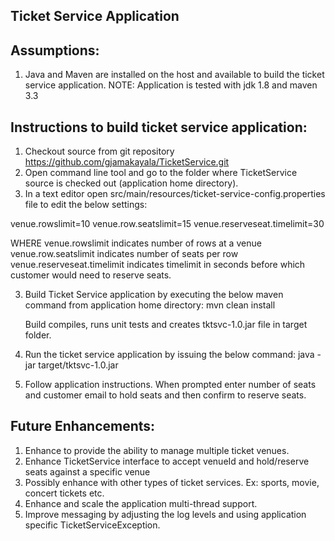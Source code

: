 
Ticket Service Application
--------------------------

Assumptions:
-----------
1. Java and Maven are installed on the host and available to build the ticket service application. 
   NOTE: Application is tested with jdk 1.8 and maven 3.3

Instructions to build ticket service application:
------------------------------------------------
1. Checkout source from git repository https://github.com/gjamakayala/TicketService.git
2. Open command line tool and go to the folder where TicketService source is checked out (application home directory).
3. In a text editor open src/main/resources/ticket-service-config.properties file to edit the below settings:

venue.rowslimit=10
venue.row.seatslimit=15
venue.reserveseat.timelimit=30

WHERE venue.rowslimit indicates number of rows at a venue
      venue.row.seatslimit indicates number of seats per row
      venue.reserveseat.timelimit indicates timelimit in seconds before which customer would need to reserve seats.
      
3. Build Ticket Service application by executing the below maven command from application home directory:
   mvn clean install
   
   Build compiles, runs unit tests and creates tktsvc-1.0.jar file in target folder.
   
4. Run the ticket service application by issuing the below command:
   java -jar target/tktsvc-1.0.jar 
   
5. Follow application instructions.  When prompted enter number of seats and customer email to hold seats and then confirm to reserve seats.

Future Enhancements:
-------------------
1. Enhance to provide the ability to manage multiple ticket venues.
2. Enhance TicketService interface to accept venueId and hold/reserve seats against a specific venue
3. Possibly enhance with other types of ticket services. Ex: sports, movie, concert tickets etc.
4. Enhance and scale the application multi-thread support.
5. Improve messaging by adjusting the log levels and using application specific TicketServiceException.


